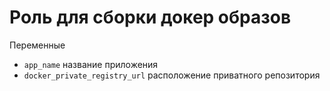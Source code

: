 # Роль для сборки докер образов

Переменные
- `app_name` название приложения
- `docker_private_registry_url` расположение приватного репозитория
